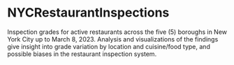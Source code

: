 # NYCRestaurantInspections
Inspection grades for active restaurants across the five (5) boroughs in New York City up to March 8, 2023. Analysis and visualizations of the findings give insight into grade variation by location and cuisine/food type, and possible biases in the restaurant inspection system.
